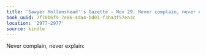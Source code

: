 ```yaml
---
title: 'Sawyer Hollenshead''s Gazette - Nov 29: Never complain, never explain:'
book_uuid: 7f70b6f9-7e86-4da4-bd01-f3ba3f57ea3c
location: '2977-2977'
source: kindle
---
```


Never complain, never explain:
